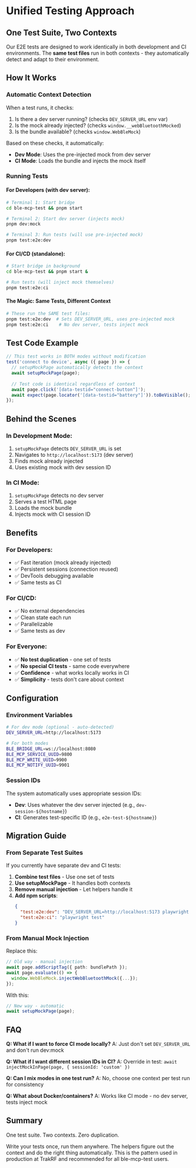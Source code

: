 # Unified Testing Approach

## One Test Suite, Two Contexts

Our E2E tests are designed to work identically in both development and CI environments. The **same test files** run in both contexts - they automatically detect and adapt to their environment.

## How It Works

### Automatic Context Detection

When a test runs, it checks:
1. Is there a dev server running? (checks `DEV_SERVER_URL` env var)
2. Is the mock already injected? (checks `window.__webBluetoothMocked`)
3. Is the bundle available? (checks `window.WebBleMock`)

Based on these checks, it automatically:
- **Dev Mode**: Uses the pre-injected mock from dev server
- **CI Mode**: Loads the bundle and injects the mock itself

### Running Tests

#### For Developers (with dev server):
```bash
# Terminal 1: Start bridge
cd ble-mcp-test && pnpm start

# Terminal 2: Start dev server (injects mock)
pnpm dev:mock

# Terminal 3: Run tests (will use pre-injected mock)
pnpm test:e2e:dev
```

#### For CI/CD (standalone):
```bash
# Start bridge in background
cd ble-mcp-test && pnpm start &

# Run tests (will inject mock themselves)
pnpm test:e2e:ci
```

#### The Magic: Same Tests, Different Context
```bash
# These run the SAME test files:
pnpm test:e2e:dev  # Sets DEV_SERVER_URL, uses pre-injected mock
pnpm test:e2e:ci    # No dev server, tests inject mock
```

## Test Code Example

```typescript
// This test works in BOTH modes without modification
test('connect to device', async ({ page }) => {
  // setupMockPage automatically detects the context
  await setupMockPage(page);
  
  // Test code is identical regardless of context
  await page.click('[data-testid="connect-button"]');
  await expect(page.locator('[data-testid="battery"]')).toBeVisible();
});
```

## Behind the Scenes

### In Development Mode:
1. `setupMockPage` detects `DEV_SERVER_URL` is set
2. Navigates to `http://localhost:5173` (dev server)
3. Finds mock already injected
4. Uses existing mock with dev session ID

### In CI Mode:
1. `setupMockPage` detects no dev server
2. Serves a test HTML page
3. Loads the mock bundle
4. Injects mock with CI session ID

## Benefits

### For Developers:
- ✅ Fast iteration (mock already injected)
- ✅ Persistent sessions (connection reused)
- ✅ DevTools debugging available
- ✅ Same tests as CI

### For CI/CD:
- ✅ No external dependencies
- ✅ Clean state each run
- ✅ Parallelizable
- ✅ Same tests as dev

### For Everyone:
- ✅ **No test duplication** - one set of tests
- ✅ **No special CI tests** - same code everywhere
- ✅ **Confidence** - what works locally works in CI
- ✅ **Simplicity** - tests don't care about context

## Configuration

### Environment Variables

```bash
# For dev mode (optional - auto-detected)
DEV_SERVER_URL=http://localhost:5173

# For both modes
BLE_BRIDGE_URL=ws://localhost:8080
BLE_MCP_SERVICE_UUID=9800
BLE_MCP_WRITE_UUID=9900
BLE_MCP_NOTIFY_UUID=9901
```

### Session IDs

The system automatically uses appropriate session IDs:
- **Dev**: Uses whatever the dev server injected (e.g., `dev-session-${hostname}`)
- **CI**: Generates test-specific ID (e.g., `e2e-test-${hostname}`)

## Migration Guide

### From Separate Test Suites

If you currently have separate dev and CI tests:

1. **Combine test files** - Use one set of tests
2. **Use setupMockPage** - It handles both contexts
3. **Remove manual injection** - Let helpers handle it
4. **Add npm scripts**:
   ```json
   {
     "test:e2e:dev": "DEV_SERVER_URL=http://localhost:5173 playwright test",
     "test:e2e:ci": "playwright test"
   }
   ```

### From Manual Mock Injection

Replace this:
```typescript
// Old way - manual injection
await page.addScriptTag({ path: bundlePath });
await page.evaluate(() => {
  window.WebBleMock.injectWebBluetoothMock({...});
});
```

With this:
```typescript
// New way - automatic
await setupMockPage(page);
```

## FAQ

**Q: What if I want to force CI mode locally?**
A: Just don't set `DEV_SERVER_URL` and don't run dev:mock

**Q: What if I want different session IDs in CI?**
A: Override in test: `await injectMockInPage(page, { sessionId: 'custom' })`

**Q: Can I mix modes in one test run?**
A: No, choose one context per test run for consistency

**Q: What about Docker/containers?**
A: Works like CI mode - no dev server, tests inject mock

## Summary

One test suite. Two contexts. Zero duplication.

Write your tests once, run them anywhere. The helpers figure out the context and do the right thing automatically. This is the pattern used in production at TrakRF and recommended for all ble-mcp-test users.